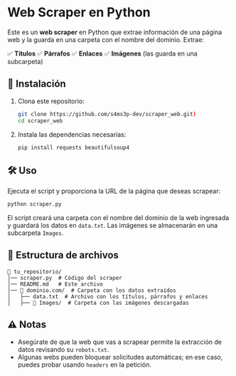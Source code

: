 # Web Scraper en Python

Este es un **web scraper** en Python que extrae información de una página web y la guarda en una carpeta con el nombre del dominio. Extrae:

✅ **Títulos**
✅ **Párrafos**
✅ **Enlaces**
✅ **Imágenes** (las guarda en una subcarpeta)

## 🚀 Instalación

1. Clona este repositorio:
   ```bash
   git clone https://github.com/s4ms3p-dev/scraper_web.git)
   cd scraper_web
   ```

2. Instala las dependencias necesarias:
   ```bash
   pip install requests beautifulsoup4
   ```

## 🛠 Uso

Ejecuta el script y proporciona la URL de la página que deseas scrapear:

```bash
python scraper.py
```

El script creará una carpeta con el nombre del dominio de la web ingresada y guardará los datos en `data.txt`. Las imágenes se almacenarán en una subcarpeta `Images`.

## 📂 Estructura de archivos

```
📁 tu_repositorio/
│── scraper.py  # Código del scraper
│── README.md   # Este archivo
│── 📁 dominio.com/  # Carpeta con los datos extraídos
│   ├── data.txt  # Archivo con los títulos, párrafos y enlaces
│   ├── 📁 Images/  # Carpeta con las imágenes descargadas
```

## ⚠️ Notas
- Asegúrate de que la web que vas a scrapear permite la extracción de datos revisando su `robots.txt`.
- Algunas webs pueden bloquear solicitudes automáticas; en ese caso, puedes probar usando `headers` en la petición.

